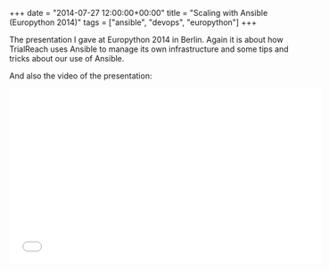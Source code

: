 +++
date = "2014-07-27 12:00:00+00:00"
title = "Scaling with Ansible (Europython 2014)"
tags = ["ansible", "devops", "europython"]
+++

The presentation I gave at Europython 2014 in Berlin. Again it is about how TrialReach uses Ansible to manage its own infrastructure and some tips and tricks about our use of Ansible.

<script async class="speakerdeck-embed" data-id="38a6f0d0f48f01318f29762c3a3e275b" data-ratio="1.77777777777778" src="//speakerdeck.com/assets/embed.js"></script>

And also the video of the presentation:

<iframe width="560" height="315" src="//www.youtube.com/embed/ptc9E24YAcc" frameborder="0" allowfullscreen></iframe>